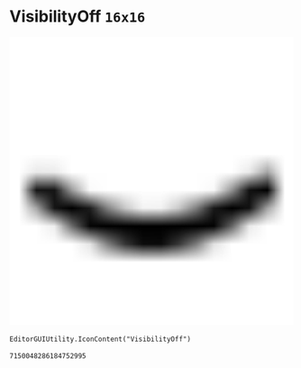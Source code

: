 # VisibilityOff `16x16`
<img src="/img/VisibilityOff.png" width=512 height=512>

``` CSharp
EditorGUIUtility.IconContent("VisibilityOff")
```
```
7150048286184752995
```
